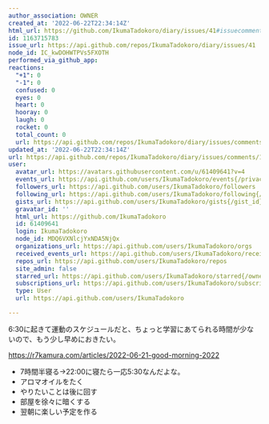 ```yaml
---
author_association: OWNER
created_at: '2022-06-22T22:34:14Z'
html_url: https://github.com/IkumaTadokoro/diary/issues/41#issuecomment-1163715783
id: 1163715783
issue_url: https://api.github.com/repos/IkumaTadokoro/diary/issues/41
node_id: IC_kwDOHWTPVs5FXOTH
performed_via_github_app: 
reactions:
  "+1": 0
  "-1": 0
  confused: 0
  eyes: 0
  heart: 0
  hooray: 0
  laugh: 0
  rocket: 0
  total_count: 0
  url: https://api.github.com/repos/IkumaTadokoro/diary/issues/comments/1163715783/reactions
updated_at: '2022-06-22T22:34:14Z'
url: https://api.github.com/repos/IkumaTadokoro/diary/issues/comments/1163715783
user:
  avatar_url: https://avatars.githubusercontent.com/u/61409641?v=4
  events_url: https://api.github.com/users/IkumaTadokoro/events{/privacy}
  followers_url: https://api.github.com/users/IkumaTadokoro/followers
  following_url: https://api.github.com/users/IkumaTadokoro/following{/other_user}
  gists_url: https://api.github.com/users/IkumaTadokoro/gists{/gist_id}
  gravatar_id: ''
  html_url: https://github.com/IkumaTadokoro
  id: 61409641
  login: IkumaTadokoro
  node_id: MDQ6VXNlcjYxNDA5NjQx
  organizations_url: https://api.github.com/users/IkumaTadokoro/orgs
  received_events_url: https://api.github.com/users/IkumaTadokoro/received_events
  repos_url: https://api.github.com/users/IkumaTadokoro/repos
  site_admin: false
  starred_url: https://api.github.com/users/IkumaTadokoro/starred{/owner}{/repo}
  subscriptions_url: https://api.github.com/users/IkumaTadokoro/subscriptions
  type: User
  url: https://api.github.com/users/IkumaTadokoro

---
```

6:30に起きて運動のスケジュールだと、ちょっと学習にあてられる時間が少ないので、もう少し早めにおきたい。

https://r7kamura.com/articles/2022-06-21-good-morning-2022

- 7時間半寝る→22:00に寝たら一応5:30なんだよな。
- アロマオイルをたく
- やりたいことは後に回す
- 部屋を徐々に暗くする
- 翌朝に楽しい予定を作る
